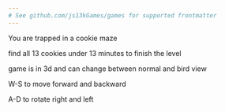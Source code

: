 ```yaml
---
# See github.com/js13kGames/games for supported frontmatter
---
```

You are trapped in a cookie maze

find all 13 cookies under 13 minutes to finish the level

game is in 3d and can change between normal and bird view

W-S to move forward and backward

A-D to rotate right and left